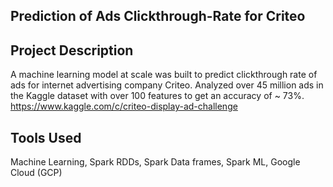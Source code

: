 ## Prediction of Ads Clickthrough-Rate for Criteo

## Project Description 

A machine learning model at scale was built to predict clickthrough rate of ads for internet advertising company Criteo. Analyzed over 45 million ads in the Kaggle dataset with over 100 features to get an accuracy of ~ 73%. 
https://www.kaggle.com/c/criteo-display-ad-challenge 

## Tools Used

Machine Learning, Spark RDDs, Spark Data frames, Spark ML, Google Cloud (GCP) 
